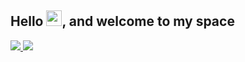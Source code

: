 <h2> Hello <img src="https://media.giphy.com/media/hvRJCLFzcasrR4ia7z/giphy.gif" width="25px">, and welcome to my space</h2>
<a href= "www.linkedin.com/in/mihnea-staub-403428b/">
  <img src="https://img.shields.io/badge/-LinkedIn-0077B5?style=flat&logo=Linkedin&logoColor=white"/>
</a>
<a href= "mailto:mihnea.staub@gmail.com">
  <img src="https://img.shields.io/badge/-Gmail-c14438?style=flat&logo=Gmail&logoColor=white"/>
</a>
<br>
<br>
